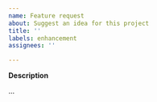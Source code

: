 ```yaml
---
name: Feature request
about: Suggest an idea for this project
title: ''
labels: enhancement
assignees: ''

---
```


**Description**

...
